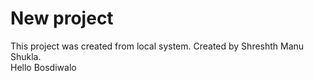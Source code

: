 # New project

This project was created from local system.
Created by Shreshth Manu Shukla.
<br>
Hello Bosdiwalo
